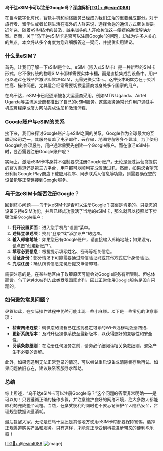 **乌干达eSIM卡可以注册Google吗？深度解析[[TG💪+ @esim1088](https://t.me/s/esim1088)]**

在当今数字化时代，智能手机和网络服务已经成为我们生活的重要组成部分。对于旅行者、留学生或者长期生活在海外的人群来说，选择合适的通信方式至关重要。近年来，随着eSIM技术的普及，越来越多的人开始关注这一便捷的通信解决方案。然而，关于“乌干达eSIM卡是否可以注册Google”的问题，却成为许多人关心的焦点。本文将从多个角度为您详细解答这一疑问，并提供实用建议。

### 什么是eSIM？

首先，让我们了解一下eSIM是什么。eSIM（嵌入式SIM卡）是一种新型的SIM卡形式，它不像传统的物理SIM卡那样需要实体卡槽，而是直接集成到设备中。用户可以通过在线平台激活和管理eSIM，无需更换实体卡。这种技术的优势在于灵活性高、操作简便，尤其适合经常需要切换运营商或身处多个国家的用户。

在乌干达，eSIM卡已经逐渐被各大运营商采用。例如MTN Uganda、Airtel Uganda等主流运营商都推出了自己的eSIM服务。这些服务通常允许用户通过手机应用程序或官方网站完成注册和激活流程。

### Google账户与eSIM的关系

接下来，我们来探讨Google账户与eSIM之间的关系。Google作为全球最大的互联网公司之一，其服务覆盖了电子邮件、云存储、地图导航等多个领域。为了使用Google的各项服务，用户通常需要先创建一个Google账户。而在激活eSIM卡时，是否需要注册Google账户呢？

实际上，激活eSIM卡本身并不强制要求注册Google账户。无论是通过运营商提供的官方渠道还是第三方平台，用户都可以顺利完成激活过程。然而，如果您希望充分利用Google Play商店下载应用程序、同步联系人信息等功能，则需要确保您的设备能够正常连接到Google服务。

### 乌干达eSIM卡能否注册Google？

回到核心问题——乌干达eSIM卡是否可以注册Google？答案是肯定的。只要您的设备支持eSIM功能，并且已经成功激活了当地的eSIM卡，那么就可以按照以下步骤注册Google账户：

1. **打开设置页面**：进入您手机的“设置”菜单。
2. **选择登录选项**：找到“登录”或“添加账户”的选项。
3. **输入邮箱地址**：如果您已有Google账户，请直接输入邮箱地址；如果没有，请点击“创建新账户”。
4. **填写必要信息**：根据提示填写姓名、密码等相关信息。
5. **验证身份**：部分情况下可能需要通过短信验证码或其他方式进行身份验证。
6. **完成注册**：确认所有信息无误后提交申请即可。

需要注意的是，在某些地区由于政策原因可能会对Google服务有所限制。但总体而言，乌干达并未被列入此类受限国家之列，因此正常使用Google服务是没有问题的。

### 如何避免常见问题？

尽管如此，在实际操作过程中仍然可能出现一些小麻烦。以下是一些常见的注意事项：

- **检查网络连接**：确保您的设备已连接到稳定可靠的Wi-Fi或移动数据网络。
- **更新系统版本**：及时升级操作系统至最新版本，以获得更好的兼容性和安全性。
- **阅读条款细则**：在注册任何服务之前，请务必仔细阅读相关条款细则，避免产生不必要的误解。

此外，如果您遇到无法正常登录的情况，可以尝试重启设备或清除缓存后再试。如果问题依旧存在，建议联系客服寻求帮助。

### 总结

综上所述，“乌干达eSIM卡可以注册Google吗？”这个问题的答案非常明确——是可以的！只要遵循正确的操作步骤，并注意维护良好的网络环境，绝大多数人都能顺利地完成整个流程。当然，在享受便利的同时也不要忘记保护个人隐私安全，合理规划数据流量消耗。

最后提醒大家，无论是在乌干达还是其他地方使用eSIM卡时都要保持警惕，选择正规渠道购买产品和服务。只有这样，才能真正享受到科技进步带来的便利与乐趣！

[[TG💪+ @esim1088](https://t.me/s/esim1088) ![Image](https://i.postimg.cc/4NQfJmqS/Snipaste-2025-05-13-00-14-12.png)]